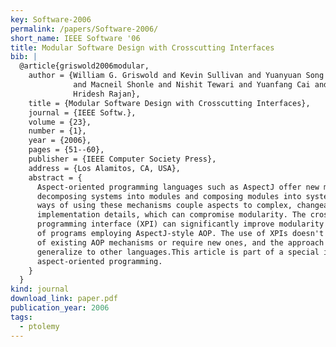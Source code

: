 ```yaml
---
key: Software-2006
permalink: /papers/Software-2006/
short_name: IEEE Software '06
title: Modular Software Design with Crosscutting Interfaces
bib: |
  @article{griswold2006modular,
    author = {William G. Griswold and Kevin Sullivan and Yuanyuan Song
              and Macneil Shonle and Nishit Tewari and Yuanfang Cai and
              Hridesh Rajan},
    title = {Modular Software Design with Crosscutting Interfaces},
    journal = {IEEE Softw.},
    volume = {23},
    number = {1},
    year = {2006},
    pages = {51--60},
    publisher = {IEEE Computer Society Press},
    address = {Los Alamitos, CA, USA},
    abstract = {
      Aspect-oriented programming languages such as AspectJ offer new mechanisms for
      decomposing systems into modules and composing modules into systems. Common
      ways of using these mechanisms couple aspects to complex, changeable
      implementation details, which can compromise modularity. The crosscut
      programming interface (XPI) can significantly improve modularity in the design
      of programs employing AspectJ-style AOP. The use of XPIs doesn't limit the use
      of existing AOP mechanisms or require new ones, and the approach appears to
      generalize to other languages.This article is part of a special issue on
      aspect-oriented programming.
    }
  }
kind: journal
download_link: paper.pdf
publication_year: 2006
tags:
  - ptolemy
---
```

